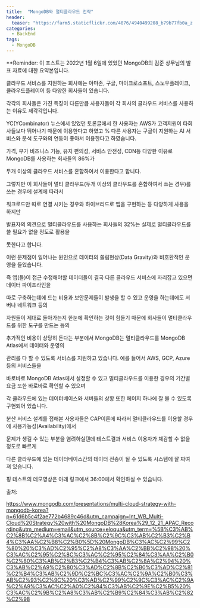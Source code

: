 ```yaml
---
title:  "MongoDB와 멀티클라우드 전략"
header:
  teaser: "https://farm5.staticflickr.com/4076/4940499208_b79b77fb0a_z.jpg"
categories: 
  - BackEnd
tags:
  - MongoDB
---
```

  
**Reminder: 이 포스트는 2022년 1월 6일에 있었던 MongoDB의 김준 상무님의 발표 자료에 대한 요약본입니다.

 클라우드 서비스를 지원하는 회사에는 아마존, 구글, 마이크로소프트, 스노우플레이크, 클라우드플레이어 등 다양한 회사들이 있습니다.
 
 각각의 회사들은 가진 특징이 다른만큼 사용자들이 각 회사의 클라우드 서비스를 사용하는 이유도 제각각입니다.
 
 YC(YCombinator) 뉴스에서 있었던 토론글에서 한 사용자는 AWS가 고객지원이 타회사들보다 뛰어나기 때문에 이용한다고 하였고
 %
 다른 사용자는 구글이 지원하는 AI 서비스와 분석 도구와의 연동이 좋아서 이용한다고 하였습니다. 
 
 가격, 부가 비즈니스 기능, 유지 편의성, 서비스 안전성, CDN등 다양한 이유로 MongoDB를 사용하는 회사들의 86%가
 
 두개 이상의 클라우드 서비스를 혼합하여서 이용한다고 합니다. 
 
 그렇지만 이 회사들이 멀티 클라우드(두개 이상의 클라우드를 혼합하여서 쓰는 경우)를 쓰는 경우에 설계에 따라서
  
 워크로드만 따로 연결 시키는 경우와 하이브리드로 앱을 구현하는 등 다양하게 사용을 하지만
  
 발표자의 의견으로 멀티클라우드를 사용하는 회사들의 32%는 실제로 멀티클라우드를 쓸 필요가 없을 정도로 활용을
  
 못한다고 합니다.
 
 
 이런 문제점이 일어나는 원인으로 데이터의 쏠림현상(Data Gravity)와 비호환적인 운영을 들었습니다.
 
 즉 앱(들)이 접근 수정해야할 데이터들이 결국 다른 클라우드 서비스에 자리잡고 있으면 데이터 파이프라인을
 
 따로 구축하는데에 드는 비용과 보안문제들이 발생을 할 수 있고 운영을 하는데에도 서버나 네트워크 등의
 
 자원들이 제대로 돌아가는지 한눈에 확인하는 것이 힘들기 때문에 회사들이 멀티클라우드를 위한 도구를 만드는 등의 

 추가적인 비용이 상당히 든다는 부분에서 MongoDB는 멀티클라우드를 MongoDB Atlas에서 데이터와 운영의
 
 관리를 다 할 수 있도록 서비스를 지원하고 있습니다. 예를 들어서 AWS, GCP, Azure등의 서비스들을
 
 바로바로 MongoDB Atlas에서 설정할 수 있고 멀티클라우드를 이용한 경우의 기간별 요금 또한 바로바로 확인할 수 있으며
 
 각 클라우드에 있는 데이터베이스와 서버들의 상황 또한 페이지 하나에 잘 볼 수 있도록 구현되어 있습니다. 
 
 분산 서비스 설계를 접해본 사용자들은 CAP이론에 따라서 멀티클라우드를 이용할 경우에 사용가능성(Availability)에서
 
 문제가 생길 수 있는 부분을 염려하실텐데 테스트결과 서비스 이용자가 체감할 수 없을 정도로 빠르게
 
 다른 클라우드에 있는 데이터베이스간의 데이터 전송이 될 수 있도록 시스템에 잘 짜여져 있습니다.
 
 핑 테스트의 데모영상은 아래 링크에서 36:00에서 확인하실 수 있습니다.
  
출처: 

https://www.mongodb.com/presentations/multi-cloud-strategy-with-mongodb-korea?p=61d6b5c4f2ae772b4689c46d&utm_campaign=Int_WB_Multi-Cloud%20Strategy%20with%20MongoDB%28Korea%29_12_21_APAC_Recording&utm_medium=email&utm_source=eloqua&utm_term=%5B%C3%AB%C2%8B%C2%A4%C3%AC%C2%8B%C2%9C%C3%AB%C2%B3%C2%B4%C3%AA%C2%B8%C2%B0%5D%20MongoDB%C3%AC%C2%99%C2%80%20%C3%AD%C2%95%C2%A8%C3%AA%C2%BB%C2%98%20%C3%AC%C2%95%C2%8C%C3%AC%C2%95%C2%84%C3%AA%C2%B0%C2%80%C3%AB%C2%B3%C2%B4%C3%AB%C2%8A%C2%94%20%C3%AB%C2%A9%C2%80%C3%AD%C2%8B%C2%B0%C3%AD%C2%81%C2%B4%C3%AB%C2%9D%C2%BC%C3%AC%C2%9A%C2%B0%C3%AB%C2%93%C2%9C%20%C3%AD%C2%99%C2%9C%C3%AC%C2%9A%C2%A9%C3%AC%C2%A0%C2%84%C3%AB%C2%9E%C2%B5%20%C3%AC%C2%9B%C2%A8%C3%AB%C2%B9%C2%84%C3%AB%C2%82%C2%98
